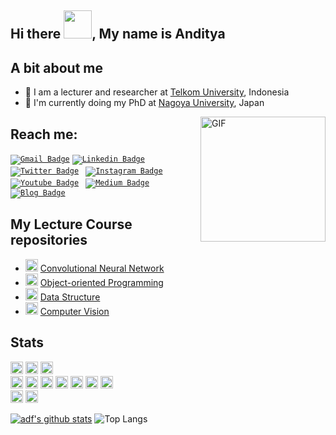 ## Hi there <img width="45" src="https://blog.joypixels.com/content/images/2019/06/waving_hand_sign_1024.gif">, My name is Anditya

## A bit about me
- 📜 I am a lecturer and researcher at [Telkom University](https://telkomuniversity.ac.id/), Indonesia
- 🌱 I'm currently doing my PhD at [Nagoya University](https://www.cs.is.i.nagoya-u.ac.jp/), Japan

<img align="right" alt="GIF" height="200px" src="https://media.giphy.com/media/du3J3cXyzhj75IOgvA/giphy.gif" />

## Reach me:
<code>[![Gmail Badge](https://img.shields.io/badge/Gmail-c14438?style=flat&logo=Gmail&logoColor=white&link=mailto:anditya@telkomuniversity.ac.id)](mailto:anditya@telkomuniversity.ac.id)</code>
<code>[![Linkedin Badge](https://img.shields.io/badge/-andityaarifianto-blue?style=flat&logo=Linkedin&logoColor=white&link=https://www.linkedin.com/in/andityaarifianto/)](https://www.linkedin.com/in/andityaarifianto/)</code>
<code>
[![Twitter Badge](https://img.shields.io/badge/-@Undeedz-1ca0f1?style=flat&labelColor=1ca0f1&logo=twitter&logoColor=white&link=https://twitter.com/Undeedz)](https://twitter.com/Undeedz)</code>
<code>
[![Instagram Badge](https://img.shields.io/badge/-undeedz-E34A86?style=flat&logo=instagram&logoColor=white&link=https://instagram.com/undeedz/)](https://instagram.com/undeedz)</code>
<code>
[![Youtube Badge](https://img.shields.io/badge/-anditya-FF0000?style=flat&logo=youtube&logoColor=white&link=https://www.youtube.com/channel/UCXm8kCPCryqg3ey2U36eVcQ/)](https://www.youtube.com/channel/UCXm8kCPCryqg3ey2U36eVcQ/)</code>
<code>
[![Medium Badge](https://img.shields.io/badge/-@undeed-black?style=flat&labelColor=000000&logo=Medium&link=https://medium.com/@undeed/)](https://medium.com/@undeed)</code>
<code>
[![Blog Badge](https://img.shields.io/badge/-anditya-gray?style=flat&labelColor=000000&logo=wordpress&link=https://anditya.staff.telkomuniversity.ac.id/)](https://anditya.staff.telkomuniversity.ac.id/)</code>

## My Lecture Course repositories
- <img src="https://avatars0.githubusercontent.com/u/54133118?s=200&v=4" alt="git" width="20" height="20"/>  [Convolutional Neural Network](https://github.com/CNN-ADF)
- <img src="https://avatars3.githubusercontent.com/u/16660478?s=200&v=4" alt="git" width="20" height="20"/>  [Object-oriented Programming](https://github.com/OOP-ADF)
- <img src="https://avatars2.githubusercontent.com/u/13241389?s=200&v=4" alt="git" width="20" height="20"/>  [Data Structure](https://github.com/ASD-ADF)
- <img src="https://cdn.iconscout.com/icon/free/png-512/github-brand-logo-47401.png" alt="git" width="20" height="20"/>  [Computer Vision](https://github.com/adf-telkomuniv/CV2020_Exercises)


## Stats
    
<code><img height="20" src="https://img.shields.io/badge/-python-00599C?style=flat&logo=Python&logoColor=white"></code>
<code><img height="20" src="https://img.shields.io/badge/-TensorFlow-00599C?style=flat&logo=tensorflow&logoColor=white"></code>
<code><img height="20" src="https://img.shields.io/badge/-PyTorch-00599C?style=flat&logo=pytorch&logoColor=white"></code><br>
<code><img height="20" src="https://img.shields.io/badge/-C%2B%2B-00599C?style=flat&logo=C%2B%2B&logoColor=white"></code>
<code><img height="20" src="https://img.shields.io/badge/-java-00599C?style=flat&logo=java&logoColor=white"></code>
<code><img height="20" src="https://img.shields.io/badge/-JavaScript-00599C?style=flat&logo=javascript&logoColor=white"></code>
<code><img height="20" src="https://img.shields.io/badge/-Nodejs-00599C?style=flat&logo=Node.js&logoColor=white"></code>
<code><img height="20" src="https://img.shields.io/badge/-Laravel-00599C?style=flat&logo=Laravel&logoColor=white"></code>
<code><img height="20" src="https://img.shields.io/badge/-PHP-00599C?style=flat&logo=PHP&logoColor=white"></code>
<code><img height="20" src="https://img.shields.io/badge/-MATLAB-00599C?style=flat&logo=Mathworks&logoColor=white"></code><br>
<code><img height="20" src="https://img.shields.io/badge/-Git-black?style=flat&logo=git&logoColor=white"></code>
<code><img height="20" src="https://img.shields.io/badge/-GitHub-181717?style=flat&logo=github&logoColor=white"></code>

[![adf's github stats](https://github-readme-stats.vercel.app/api?username=adf-telkomuniv)](https://github.com/adf-telkomuniv/github-readme-stats)
![Top Langs](https://github-readme-stats.vercel.app/api/top-langs/?username=adf-telkomuniv&hide=TeX&layout=compact)
